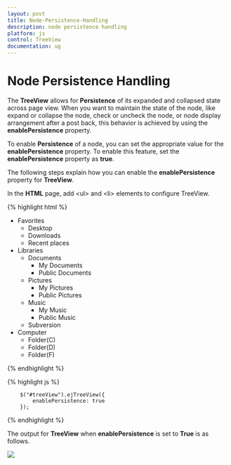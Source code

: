 ```yaml
---
layout: post
title: Node-Persistence-Handling
description: node persistence handling
platform: js
control: TreeView
documentation: ug
---
```


# Node Persistence Handling

The **TreeView** allows for **Persistence** of its expanded and collapsed state across page view. When you want to maintain the state of the node, like expand or collapse the node, check or uncheck the node, or node display arrangement after a post back, this behavior is achieved by using the **enablePersistence** property.

To enable **Persistence** of a node, you can set the appropriate value for the **enablePersistence** property. To enable this feature, set the **enablePersistence** property as **true**.

The following steps explain how you can enable the **enablePersistence** property for **TreeView**.

In the **HTML** page, add &lt;ul&gt; and &lt;li&gt; elements to configure TreeView.

{% highlight html %}

<ul id="treeView">
    <li class="expanded">Favorites
        <ul>
            <li>Desktop</li>
            <li>Downloads</li>
            <li>Recent places</li>
        </ul>
    </li>
    <li class="expanded">Libraries
        <ul>
            <li>Documents
                <ul>
                    <li>My Documents</li>
                    <li>Public Documents</li>
                </ul>
            </li>
            <li>Pictures
                <ul>
                    <li>My Pictures</li>
                    <li>Public Pictures</li>
                </ul>
            </li>
            <li>Music
                <ul>
                    <li>My Music</li>
                    <li>Public Music</li>
                </ul>
            </li>
            <li>Subversion</li>
        </ul>
    </li>
    <li>Computer
        <ul>
            <li>Folder(C)</li>
            <li>Folder(D)</li>
            <li>Folder(F)</li>
        </ul>
    </li>
</ul>

{% endhighlight %}

{% highlight js %}


        $("#treeView").ejTreeView({                
            enablePersistence: true
        });


{% endhighlight %}


The output for **TreeView** when **enablePersistence** is set to **True** is as follows.

![]("/js/TreeView/Node-Persistence-Handling_images/Node-Persistence-Handling_img1.png")

